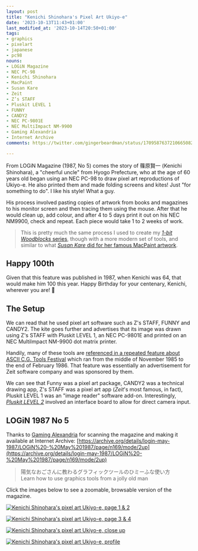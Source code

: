 ```yaml
---
layout: post
title: "Kenichi Shinohara's Pixel Art Ukiyo-e"
date: '2023-10-13T11:43+01:00'
last_modified_at: '2023-10-14T20:50+01:00'
tags:
- graphics
- pixelart
- japanese
- pc98
nouns:
- LOGiN Magazine
- NEC PC-98
- Kenichi Shinohara
- MacPaint
- Susan Kare
- Zeit
- Z’s STAFF
- Pluskit LEVEL 1
- FUNNY
- CANDY2
- NEC PC-9801E
- NEC MultiImpact NM-9900
- Gaming Alexandria
- Internet Archive
comments: https://twitter.com/gingerbeardman/status/1709587637210665082

---
```


From LOGiN Magazine (1987, No 5) comes the story of 篠原賢一 (Kenichi Shinohara), a "cheerful uncle" from Hyogo Prefecture, who at the age of 60 years old began using an NEC PC-98 to draw pixel art reproductions of Ukiyo-e. He also printed them and made folding screens and kites! Just "for something to do". I like his style! What a guy.

His process involved pasting copies of artwork from books and magazines to his monitor screen and then tracing them using the mouse. After that he would clean up, add colour, and after 4 to 5 days print it out on his NEC NM9900, check and repeat. Each piece would take 1 to 2 weeks of work.

> This is pretty much the same process I used to create my [*1-bit Woodblocks* series](/tag/1bitwoodblocks/), though with a more modern set of tools, and similar to what [*Susan Kare* did for her famous MacPaint artwork](https://www.folklore.org/StoryView.py?project=Macintosh&story=MacPaint_Gallery.txt).

## Happy 100th

Given that this feature was published in 1987, when Kenichi was 64, that would make him 100 this year. Happy Birthday for your centenary, Kenichi, wherever you are! 🎂

## The Setup

We can read that he used pixel art software such as Z's STAFF, FUNNY and CANDY2. The kite goes further and advertises that its image was drawn using Z's STAFF with Pluskit LEVEL 1, an NEC PC-9801E and printed on an NEC MultiImpact NM-9900 dot matrix printer. 

Handily, many of these tools are [referenced in a repeated feature about ASCII C.G. Tools Festival]([info](https://archive.org/details/login-march-1986/LOGiN%20-%20March%201986/page/n103/mode/1up)) which ran from the middle of November 1985 to the end of February 1986. That feature was essentially an advertisement for Zeit software company and was sponsored by them. 

We can see that Funny was a pixel art package, CANDY2 was a technical drawing app, Z's STAFF was a pixel art app (*Zeit*'s most famous, in fact), Pluskit LEVEL 1 was an "image reader" software add-on. Interestingly, [*Pluskit LEVEL 2*](https://archive.org/details/logi-n-october-1986-raw-scans/LOGiN%20-%20October%201986/page/n458/mode/1up) involved an interface board to allow for direct camera input.

## LOGiN 1987 No 5

Thanks to [Gaming Alexandria](https://www.gamingalexandria.com/wp/magazines/) for scanning the magazine and making it available at Internet Archive: [https://archive.org/details/login-may-1987/LOGiN%20-%20May%201987/page/n169/mode/2up](https://archive.org/details/login-may-1987/LOGiN%20-%20May%201987/page/n169/mode/2up)

> 陽気なおごさんに教わるグラフィックツールのひミーふな使い方  
> Learn how to use graphics tools from a jolly old man

Click the images below to see a zoomable, browsable version of the magazine.

[![Kenichi Shinohara's pixel art Ukiyo-e, page 1 & 2](https://cdn.gingerbeardman.com/images/posts/kenichi-shinohara-pixel-art-ukiyoe-1.jpg)](https://archive.org/details/login-may-1987/LOGiN%20-%20May%201987/page/n169/mode/2up)

[![Kenichi Shinohara's pixel art Ukiyo-e, page 3 & 4](https://cdn.gingerbeardman.com/images/posts/kenichi-shinohara-pixel-art-ukiyoe-2.jpg)](https://archive.org/details/login-may-1987/LOGiN%20-%20May%201987/page/n171/mode/2up)

[![Kenichi Shinohara's pixel art Ukiyo-e, close up](https://cdn.gingerbeardman.com/images/posts/kenichi-shinohara-pixel-art-ukiyoe-3.jpg)](https://archive.org/details/login-may-1987/LOGiN%20-%20May%201987/page/n171/mode/2up)

[![Kenichi Shinohara's pixel art Ukiyo-e, profile](https://cdn.gingerbeardman.com/images/posts/kenichi-shinohara-pixel-art-ukiyoe-4.jpg)](https://archive.org/details/login-may-1987/LOGiN%20-%20May%201987/page/n171/mode/2up)
